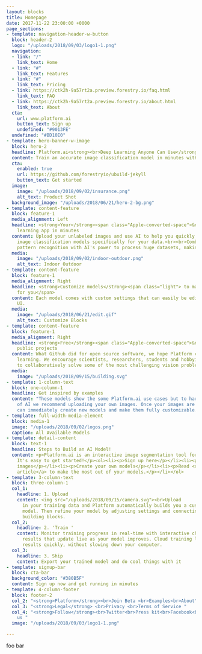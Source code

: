 ```yaml
---
layout: blocks
title: Homepage
date: 2017-11-22 23:00:00 +0000
page_sections:
- template: navigation-header-w-button
  block: header-2
  logo: "/uploads/2018/09/03/logo1-1.png"
  navigation:
  - link: "/"
    link_text: Home
  - link: "#"
    link_text: Features
  - link: "#"
    link_text: Pricing
  - link: https://ctk2h-9a57rt2a.preview.forestry.io/faq.html
    link_text: FAQ
  - link: https://ctk2h-9a57rt2a.preview.forestry.io/about.html
    link_text: About
  cta:
    url: www.platform.ai
    button_text: Sign up
    undefined: "#9013FE"
  undefined: "#BD10E0"
- template: hero-banner-w-image
  block: hero-2
  headline: Platform.ai<strong><br>Deep Learning Anyone Can Use</strong>
  content: Train an accurate image classification model in minutes with zero coding.
  cta:
    enabled: true
    url: https://github.com/forestryio/ubuild-jekyll
    button_text: Get started
  image:
    image: "/uploads/2018/09/02/insurance.png"
    alt_text: Product Shot
  background_image: "/uploads/2018/06/21/hero-2-bg.png"
- template: content-feature
  block: feature-1
  media_alignment: Left
  headline: <strong>Your</strong><span class="Apple-converted-space">&nbsp;</span>deep
    learning app in minutes
  content: Upload your unlabeled images and use AI to help you quickly create powerful
    image classification models specifically for your data.<br><br>Combine human visual
    pattern recognition with AI's power to process huge datasets, making novel applications.
  media:
    image: "/uploads/2018/09/02/indoor-outdoor.png"
    alt_text: Indoor Outdoor
- template: content-feature
  block: feature-1
  media_alignment: Right
  headline: <strong>Customize models</strong><span class="light"> to make AI work
    for you</span>
  content: Each model comes with custom settings that can easily be edited in Platform's
    UI.
  media:
    image: "/uploads/2018/06/21/edit.gif"
    alt_text: Customize Blocks
- template: content-feature
  block: feature-1
  media_alignment: Right
  headline: <strong>Free</strong><span class="Apple-converted-space">&nbsp;</span>for
    public projects
  content: What Github did for open source software, we hope Platform can do for deep
    learning. We encourage scientists, researchers, students and hobbyist to use Platform
    to collaboratively solve some of the most challenging vision problems.
  media:
    image: "/uploads/2018/09/15/building.svg"
- template: 1-column-text
  block: one-column-1
  headline: Get inspired by examples
  content: "These models show the some Platform.ai use cases but to harness the power
    of AI we recommend uploading your own images. Once your images are uploaded you
    can immediately create new models and make them fully customizable. \U0001F447"
- template: full-width-media-element
  block: media-1
  image: "/uploads/2018/09/02/logos.png"
  caption: All Available Models
- template: detail-content
  block: text-1
  headline: Steps to Build an AI Model!
  content: <p>Platform.ai is an interactive image segmentation tool for everyone.
    It's easy to get started!</p><ol><li><p>Sign up here</p></li><li><p>Upload your
    images</p></li><li><p>Create your own models</p></li><li><p>Read <a href="https://forestry.io/blog/ubuild-a-new-theme-for-static-sites-using-blocks/">our
    article</a> to make the most out of your models.</p></li></ol>
- template: 3-column-text
  block: three-column-1
  col_1:
    headline: 1. Upload
    content: <img src="/uploads/2018/09/15/camera.svg"><br>Upload   
      in your training data and Platform automatically builds you a custom deep learning
      model. Then refine your model by adjusting settings and connecting pre-trained
      building blocks.
  col_2:
    headline: 2. 'Train '
    content: Monitor training progress in real-time with interactive charts and test
      results that update live as your model improves. Cloud training lets you get
      results quickly, without slowing down your computer.
  col_3:
    headline: 3. Ship
    content: Export your trained model and do cool things with it
- template: signup-bar
  block: cta-bar
  background_color: "#380B5F"
  content: Sign up now and get running in minutes
- template: 4-column-footer
  block: footer-2
  col_2: "<strong>Platform</strong><br>Join Beta <br>Examples<br>About"
  col_3: "<strong>Legal</strong> <br>Privacy <br>Terms of Service "
  col_4: "<strong>Follow</strong><br>Twitter<br>Press kit<br>Facebook<br>Newsletter<br>Contact
    us "
  image: "/uploads/2018/09/03/logo1-1.png"

---
```

foo bar
